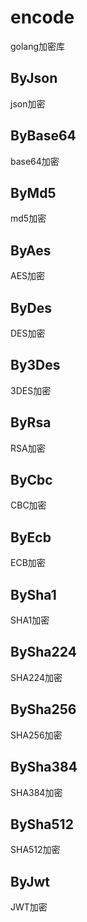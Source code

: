 # encode
golang加密库

## ByJson
json加密

## ByBase64
base64加密

## ByMd5
md5加密

## ByAes
AES加密

## ByDes
DES加密

## By3Des
3DES加密

## ByRsa
RSA加密

## ByCbc
CBC加密

## ByEcb
ECB加密

## BySha1
SHA1加密

## BySha224
SHA224加密

## BySha256
SHA256加密

## BySha384
SHA384加密

## BySha512
SHA512加密

## ByJwt
JWT加密


